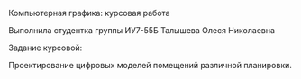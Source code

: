 Компьютерная графика: курсовая работа


Выполнила студентка группы ИУ7-55Б Талышева Олеся Николаевна


Задание курсовой:

Проектирование цифровых моделей помещений различной планировки.
